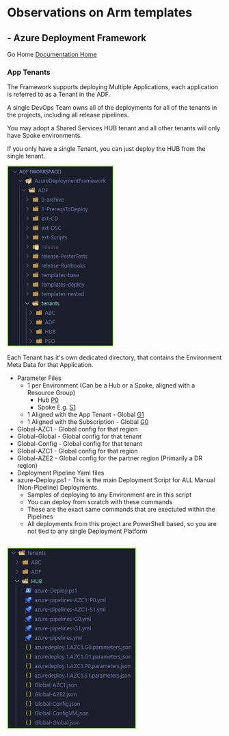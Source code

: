 #  Observations on Arm templates # 

## - Azure Deployment Framework ## 
Go Home [Documentation Home](./ARM.md)

### App Tenants

The Framework supports deploying Multiple Applications, each application is referred to as a Tenant in the ADF.

A single DevOps Team owns all of the deployments for all of the tenants in the projects, including all release pipelines.

You may adopt a Shared Services HUB tenant and all other tenants will only have Spoke environments.

If you only have a single Tenant, you can just deploy the HUB from the single tenant.

![App Tenants](./App_Tenants.jpg)

Each Tenant has it's own dedicated directory, that contains the Environment Meta Data for that Application.

- Parameter Files
    - 1 per Environment (Can be a Hub or a Spoke, aligned with a Resource Group)
        - Hub [P0](./Deployment_Partitions.md)
        - Spoke E.g. [S1](./Deployment_Partitions.md)
    - 1 Aligned with the App Tenant - Global [G1](./Deployment_Partitions.md)
    - 1 Aligned with the Subscription - Global [G0](./Deployment_Partitions.md)
- Global-AZC1 - Global config for that region
- Global-Global - Global config for that tenant
- Global-Config - Global config for that tenant
- Global-AZC1 - Global config for that region
- Global-AZE2 - Global config for the partner region (Primarily a DR region)
- Deployment Pipeline Yaml files
- azure-Deploy.ps1 - This is the main Deployment Script for ALL Manual (Non-Pipeline) Deployments.
    - Samples of deploying to any Environment are in this script
    - You can deploy from scratch with these commands
    - These are the exact same commands that are exectuted within the Pipelines
    - All deployments from this project are PowerShell based, so you are not tied to any single Deployment Platform

![App Tenant Metadata](./App_Tenants_Metadata.jpg)
---
